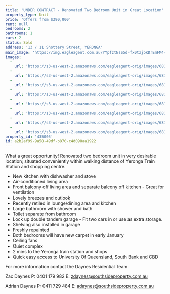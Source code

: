 ```yaml
---
title: 'UNDER CONTRACT - Renovated Two Bedroom Unit in Great Location'
property_type: Unit
price: 'Offers from $390,000'
rent: null
bedrooms: 2
bathrooms: 1
cars: 2
status: Sold
address: '13 / 11 Shottery Street, YERONGA'
main_image: 'https://img.eagleagent.com.au/YYpfztNsS5d-fx0tzjbKDrEmFM4=/1280x854/smart/https://s3-us-west-2.amazonaws.com/eagleagent-orig/images/6819706/106228642-image-M.jpg'
images:
  -
    url: 'https://s3-us-west-2.amazonaws.com/eagleagent-orig/images/6819713/106228642-image-G.jpg'
  -
    url: 'https://s3-us-west-2.amazonaws.com/eagleagent-orig/images/6819712/106228642-image-F.jpg'
  -
    url: 'https://s3-us-west-2.amazonaws.com/eagleagent-orig/images/6819711/106228642-image-E.jpg'
  -
    url: 'https://s3-us-west-2.amazonaws.com/eagleagent-orig/images/6819710/106228642-image-D.jpg'
  -
    url: 'https://s3-us-west-2.amazonaws.com/eagleagent-orig/images/6819709/106228642-image-C.jpg'
  -
    url: 'https://s3-us-west-2.amazonaws.com/eagleagent-orig/images/6819708/106228642-image-B.jpg'
  -
    url: 'https://s3-us-west-2.amazonaws.com/eagleagent-orig/images/6819707/106228642-image-A.jpg'
  -
    url: 'https://s3-us-west-2.amazonaws.com/eagleagent-orig/images/6819706/106228642-image-M.jpg'
property_id: '435005'
id: a2b2af99-9a58-49df-b870-c4d098aa1922
---
```

What a great opportunity! Renovated two bedroom unit in very desirable location; situated conveniently within walking distance of Yeronga Train Station and shopping centre.

*  New kitchen with dishwasher and stove
*  Air-conditioned living area
*  Front balcony off living area and separate balcony off kitchen - Great for ventilation
*  Lovely breezes and outlook
*  Recently retiled in lounge/dining area and kitchen
*  Large bathroom with shower and bath
*  Toilet separate from bathroom
*  Lock up double tandem garage - Fit two cars in or use as extra storage.
*  Shelving also installed in garage
*  Freshly repainted
*  Both bedrooms will have new carpet in early January
*  Ceiling fans
*  Quiet complex
*  2 mins to the Yeronga train station and shops
*  Quick easy access to University Of Queensland, South Bank and CBD

For more information contact the Daynes Residential Team

Zac Daynes
P: 0401 179 982
E: zdaynes@southsideproperty.com.au

Adrian Daynes
P: 0411 729 484
E: adaynes@southsideproperty.com.au